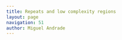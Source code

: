 ```yaml
---
title: Repeats and low complexity regions
layout: page
navigation: 51
author: Miguel Andrade
---
```


